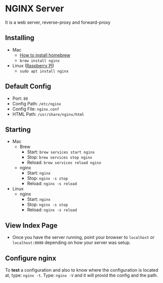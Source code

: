 # NGINX Server
It is a web server, reverse-proxy and forward-proxy

## Installing
+ Mac
  + [How to install homebrew](https://docs.brew.sh/Installation)
  + `brew install nginx`
+ Linux ([Raspberry PI](https://pimylifeup.com/raspberry-pi-nginx/))
  + `sudo apt install nginx`

## Default Config
+ Port: `80`
+ Config Path: `/etc/nginx`
+ Config File: `nginx.conf`
+ HTML Path: `/usr/share/nginx/html`

## Starting
+ Mac
  + Brew
    + Start: `brew services start nginx`
    + Stop: `brew services stop nginx`
    + Reload: `brew services reload nginx`
  + nginx
    + Start: `nginx`
    + Stop: `nginx -s stop`
    + Reload: `nginx -s reload`
+ Linux
  + nginx
    + Start: `nginx`
    + Stop: `nginx -s stop`
    + Reload: `nginx -s reload`
   
## View Index Page
+ Once you have the server running, point your browser to `localhost` or `localhost:8080` depending on how your server was setup.

## Configure nginx
To __test__ a configuration and also to know where the configuration is located at, type: `nginx -t`.   Type: `nginx -V` and it will provid the config and the path.
